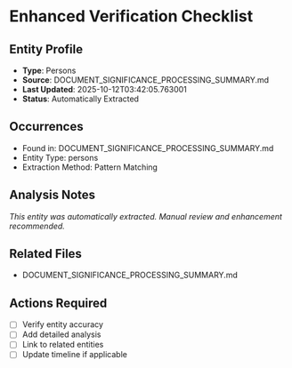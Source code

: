 # Enhanced Verification Checklist

## Entity Profile
- **Type**: Persons
- **Source**: DOCUMENT_SIGNIFICANCE_PROCESSING_SUMMARY.md
- **Last Updated**: 2025-10-12T03:42:05.763001
- **Status**: Automatically Extracted

## Occurrences
- Found in: DOCUMENT_SIGNIFICANCE_PROCESSING_SUMMARY.md
- Entity Type: persons
- Extraction Method: Pattern Matching

## Analysis Notes
*This entity was automatically extracted. Manual review and enhancement recommended.*

## Related Files
- DOCUMENT_SIGNIFICANCE_PROCESSING_SUMMARY.md

## Actions Required
- [ ] Verify entity accuracy
- [ ] Add detailed analysis
- [ ] Link to related entities
- [ ] Update timeline if applicable
